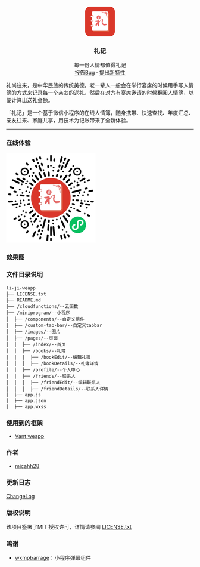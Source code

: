 <p align="center">
  <a href="https://github.com/micahh28/li-ji-weapp">
    <img src="doc/logo.png" alt="Logo" width="80" height="80">
  </a>

  <h3 align="center">礼记</h3>
  <p align="center">
    每一份人情都值得礼记
    <br />
    <a href="https://github.com/micahh28/li-ji-weapp/issues">报告Bug</a>
    ·
    <a href="https://github.com/micahh28/li-ji-weapp/issues">提出新特性</a>
  </p>
</p>

 礼尚往来，是中华民族的传统美德，老一辈人一般会在举行宴席的时候用手写人情簿的方式来记录每一个亲友的送礼，然后在对方有宴席邀请的时候翻阅人情簿，以便计算出送礼金额。
 
「礼记」是一个基于微信小程序的在线人情簿，随身携带、快速查找、年度汇总、亲友往来、家庭共享，用技术为记账带来了全新体验。

---

### 在线体验
 <img src="doc/code.png" alt="Logo" width="240" height="240">

### 效果图


### 文件目录说明

```
li-ji-weapp 
├── LICENSE.txt
├── README.md
├── /cloudfunctions/--云函数
├── /miniprogram/--小程序
│  ├── /components/--自定义组件
│  ├── /custom-tab-bar/--自定义tabbar
│  ├── /images/--图片
│  ├── /pages/--页面
│  │  ├── /index/--首页
│  │  ├── /books/--礼簿
│  │  │  ├── /bookEdit/--编辑礼簿
│  │  │  ├── /bookDetails/--礼簿详情
│  │  ├── /profile/--个人中心
│  │  ├── /friends/--联系人
│  │  │  ├── /friendEdit/--编辑联系人
│  │  │  ├── /friendDetails/--联系人详情
│  ├── app.js
│  ├── app.json
│  ├── app.wxss

```

### 使用到的框架

- [Vant weapp](https://github.com/youzan/vant-weapp)

### 作者

- [micahh28](https://github.com/micahh28)


### 更新日志

[ChangeLog](https://github.com/micahh28/li-ji-weapp/releases)

### 版权说明

该项目签署了MIT 授权许可，详情请参阅 [LICENSE.txt](https://github.com/micahh28/li-ji-weapp/blob/master/LICENSE)

### 鸣谢

- [wxmpbarrage](https://github.com/woswk/wxmpbarrage)：小程序弹幕组件

<!-- links -->
[license-url]: https://github.com/micahh28/li-ji-weapp/blob/master/LICENSE.txt

